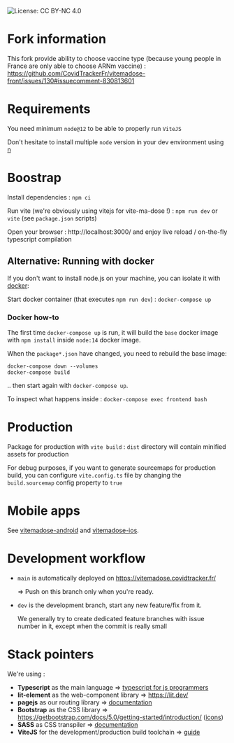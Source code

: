 ![License: CC BY-NC 4.0](https://img.shields.io/badge/License-CC%20BY--NC%204.0-lightgrey.svg)

# Fork information

This fork provide ability to choose vaccine type (because young people in France are only able to choose ARNm vaccine) : https://github.com/CovidTrackerFr/vitemadose-front/issues/130#issuecomment-830813601


# Requirements

You need minimum `node@12` to be able to properly run `ViteJS`

Don't hesitate to install multiple `node` version in your dev environment using [n](https://www.npmjs.com/package/n)

# Boostrap

Install dependencies :
`npm ci`

Run vite (we're obviously using vitejs for vite-ma-dose !) :
`npm run dev` or `vite` (see `package.json` scripts)

Open your browser : http://localhost:3000/
and enjoy live reload / on-the-fly typescript compilation

## Alternative: Running with docker
If you don't want to install node.js on your machine, you can isolate it with [docker](https://www.docker.com/get-started):

Start docker container (that executes `npm run dev`) :
`docker-compose up`

### Docker how-to
The first time `docker-compose up` is run, it will build the `base` docker image with `npm install` inside `node:14` docker image.

When the `package*.json` have changed, you need to rebuild the base image:
```
docker-compose down --volumes
docker-compose build
```
.. then start again with `docker-compose up`.


To inspect what happens inside : `docker-compose exec frontend bash`

# Production

Package for production with `vite build` : `dist` directory will contain minified assets for production

For debug purposes, if you want to generate sourcemaps for production build, you can configure
`vite.config.ts` file by changing the `build.sourcemap` config property to `true`

# Mobile apps

See [vitemadose-android](https://github.com/CovidTrackerFr/vitemadose-android) and [vitemadose-ios](https://github.com/CovidTrackerFr/vitemadose-ios).

# Development workflow

- `main` is automatically deployed on https://vitemadose.covidtracker.fr/

  => Push on this branch only when you're ready.

- `dev` is the development branch, start any new feature/fix from it.

  We generally try to create dedicated feature branches with issue number in it, except when the
  commit is really small

# Stack pointers

We're using :

  - **Typescript** as the main language => [typescript for js programmers](https://www.typescriptlang.org/docs/handbook/typescript-in-5-minutes.html)
  - **lit-element** as the web-component library => https://lit.dev/
  - **pagejs** as our routing library => [documentation](https://visionmedia.github.io/page.js/)
  - **Bootstrap** as the CSS library => https://getbootstrap.com/docs/5.0/getting-started/introduction/ ([icons](https://icons.getbootstrap.com/))
  - **SASS** as CSS transpiler => [documentation](https://sass-lang.com/documentation)
  - **ViteJS** for the development/production build toolchain => [guide](https://vitejs.dev/guide/)
